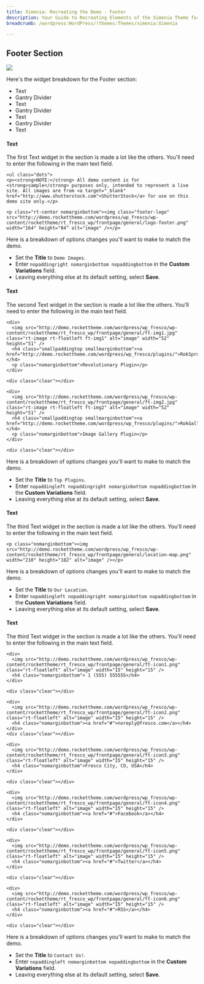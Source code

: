 ```yaml
---
title: Ximenia: Recreating the Demo - Footer
description: Your Guide to Recreating Elements of the Ximenia Theme for WordPress
breadcrumb: /wordpress:WordPress/!themes:Themes/ximenia:Ximenia

---
```


Footer Section
-----
![][demo1]

Here's the widget breakdown for the Footer section:

* Text
* Gantry Divider
* Text
* Gantry Divider
* Text
* Gantry Divider
* Text

#### Text
The first Text widget in the section is made a lot like the others. You'll need to enter the following in the main text field.

~~~
<ul class="dots">
<p><strong>NOTE:</strong> All demo content is for <strong>sample</strong> purposes only, intended to represent a live site. All images are from <a target="_blank" href="http://www.shutterstock.com">ShutterStock</a> for use on this demo site only.</p>

<p class="rt-center nomarginbottom"><img class="footer-logo" src="http://demo.rockettheme.com/wordpress/wp_fresco/wp-content/rockettheme/rt_fresco_wp/frontpage/general/logo-footer.png" width="164" height="84" alt="image" /></p>
~~~

Here is a breakdown of options changes you'll want to make to match the demo.

* Set the **Title** to `Demo Images`.
* Enter `nopaddingright nomarginbottom nopaddingbottom` in the **Custom Variations** field.
* Leaving everything else at its default setting, select **Save**.

#### Text
The second Text widget in the section is made a lot like the others. You'll need to enter the following in the main text field.

~~~
<div>
  <img src="http://demo.rockettheme.com/wordpress/wp_fresco/wp-content/rockettheme/rt_fresco_wp/frontpage/general/ft-img1.jpg" class="rt-image rt-floatleft ft-img1" alt="image" width="52" height="51" />
  <h4 class="smallpaddingtop smallmarginbottom"><a href="http://demo.rockettheme.com/wordpress/wp_fresco/plugins/">RokSprocket</a></h4>
  <p class="nomarginbottom">Revolutionary Plugin</p>
</div>

<div class="clear"></div>

<div>
  <img src="http://demo.rockettheme.com/wordpress/wp_fresco/wp-content/rockettheme/rt_fresco_wp/frontpage/general/ft-img2.jpg" class="rt-image rt-floatleft ft-img2" alt="image" width="52" height="51" />
  <h4 class="smallpaddingtop smallmarginbottom"><a href="http://demo.rockettheme.com/wordpress/wp_fresco/plugins/">RokGallery</a></h4>
  <p class="nomarginbottom">Image Gallery Plugin</p>
</div>

<div class="clear"></div>
~~~

Here is a breakdown of options changes you'll want to make to match the demo.

* Set the **Title** to `Top Plugins`.
* Enter `nopaddingleft nopaddingright nomarginbottom nopaddingbottom` in the **Custom Variations** field.
* Leaving everything else at its default setting, select **Save**.

#### Text
The third Text widget in the section is made a lot like the others. You'll need to enter the following in the main text field.

~~~
<p class="nomarginbottom"><img src="http://demo.rockettheme.com/wordpress/wp_fresco/wp-content/rockettheme/rt_fresco_wp/frontpage/general/location-map.png" width="210" height="182" alt="image" /></p>
~~~

Here is a breakdown of options changes you'll want to make to match the demo.

* Set the **Title** to `Our Location`.
* Enter `nopaddingleft nopaddingright nomarginbottom nopaddingbottom` in the **Custom Variations** field.
* Leaving everything else at its default setting, select **Save**.

#### Text
The third Text widget in the section is made a lot like the others. You'll need to enter the following in the main text field.

~~~
<div>
  <img src="http://demo.rockettheme.com/wordpress/wp_fresco/wp-content/rockettheme/rt_fresco_wp/frontpage/general/ft-icon1.png" class="rt-floatleft" alt="image" width="15" height="15" />
  <h4 class="nomarginbottom"> 1 (555) 555555</h4>
</div>

<div class="clear"></div>

<div>
  <img src="http://demo.rockettheme.com/wordpress/wp_fresco/wp-content/rockettheme/rt_fresco_wp/frontpage/general/ft-icon2.png" class="rt-floatleft" alt="image" width="15" height="15" />
  <h4 class="nomarginbottom"><a href="#">noreply@fresco.com</a></h4>
</div>
<div class="clear"></div>

<div>
  <img src="http://demo.rockettheme.com/wordpress/wp_fresco/wp-content/rockettheme/rt_fresco_wp/frontpage/general/ft-icon3.png" class="rt-floatleft" alt="image" width="15" height="15" />
  <h4 class="nomarginbottom">Fresco City, CO, USA</h4>
</div>

<div class="clear"></div>

<div>
  <img src="http://demo.rockettheme.com/wordpress/wp_fresco/wp-content/rockettheme/rt_fresco_wp/frontpage/general/ft-icon4.png" class="rt-floatleft" alt="image" width="15" height="15" />
  <h4 class="nomarginbottom"><a href="#">Facebook</a></h4>
</div>

<div class="clear"></div>

<div>
  <img src="http://demo.rockettheme.com/wordpress/wp_fresco/wp-content/rockettheme/rt_fresco_wp/frontpage/general/ft-icon5.png" class="rt-floatleft" alt="image" width="15" height="15" />
  <h4 class="nomarginbottom"><a href="#">Twitter</a></h4>
</div>

<div class="clear"></div>

<div>
  <img src="http://demo.rockettheme.com/wordpress/wp_fresco/wp-content/rockettheme/rt_fresco_wp/frontpage/general/ft-icon6.png" class="rt-floatleft" alt="image" width="15" height="15" />
  <h4 class="nomarginbottom"><a href="#">RSS</a></h4>
</div>

<div class="clear"></div>
~~~

Here is a breakdown of options changes you'll want to make to match the demo.

* Set the **Title** to `Contact Us!`.
* Enter `nopaddingleft nomarginbottom nopaddingbottom` in the **Custom Variations** field.
* Leaving everything else at its default setting, select **Save**.

[demo1]: assets/demo_14.jpeg